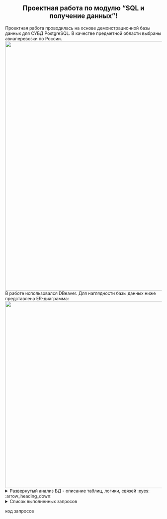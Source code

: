 <h2 align="center">Проектная работа по модулю “SQL и получение данных”!</a></h2>
Проектная работа проводилась на основе демонстрационной базы данных для СУБД PostgreSQL. В качестве предметной области выбраны авиаперевозки по России.
<div align="center"><img src="https://user-images.githubusercontent.com/108893866/179029883-79a402d1-1b1f-40c0-8ebf-50c54e4d1ce2.png" width="800" /></div>
В работе использовался DBeaver. Для наглядности базы данных ниже представлена ER-диаграмма:
<div align="center"><img src="https://user-images.githubusercontent.com/108893866/179030907-fa460ba0-2e71-43cc-ac81-45b8adea0f55.png" width="600" /></div>
<details> 
  <summary>Развернутый анализ БД - описание таблиц, логики, связей :eyes: :arrow_heading_down:</summary><br>
    
> **aircrafts**:  Каждая модель самолета идентифицируется своим трехзначным кодом (aircraft_code). Указывается также название модели (model) и максимальная дальность полета в километрах (range).  
➢ Индексы: PRIMARY KEY, btree (aircraft_code)  
➢ Ограничения-проверки: CHECK (range > 0)  
➢ Ссылки извне: TABLE "flights" FOREIGN KEY (aircraft_code) REFERENCES aircrafts (aircraft_code) TABLE "seats" FOREIGN KEY (aircraft_code) REFERENCES aircrafts(aircraft_code) ON DELETE CASCADE

> **airports**: Аэропорт идентифицируется трехбуквенным кодом (airport_code) и имеет свое имя (airport_name). Название города (city) указывается и может служить для того, чтобы определить аэропорты одного города. Также указывается широта (longitude), долгота (latitude) и часовой пояс (timezone).  
➢ Индексы: PRIMARY KEY, btree (airport_code)  
➢ Ссылки извне: TABLE "flights" FOREIGN KEY (arrival_airport) REFERENCES airports (airport_code) TABLE "flights" FOREIGN KEY (departure_airport) REFERENCES airports (airport_code)

> **boarding_passes**: При регистрации на рейс, которая возможна за сутки до плановой даты отправления, пассажиру выдается посадочный талон. Он идентифицируется также, как и перелет — номером билета и номером рейса. Посадочным талонам присваиваются последовательные номера (boarding_no) в порядке регистрации пассажиров на рейс (этот номер будет уникальным только в пределах данного рейса). В посадочном талоне указывается номер места (seat_no).  
➢ Индексы: PRIMARY KEY, btree (ticket_no, flight_id) UNIQUE CONSTRAINT, btree (flight_id, boarding_no) UNIQUE CONSTRAINT, btree (flight_id, seat_no)  
➢ Ограничения внешнего ключа: FOREIGN KEY (ticket_no, flight_id) REFERENCES ticket_flights (ticket_no, flight_id)  

> **bookings**: Пассажир заранее (book_date, максимум за месяц до рейса) бронирует билет себе и, возможно, нескольким другим пассажирам. Бронирование идентифицируется номером (book_ref, шестизначная комбинация букв и цифр). Поле total_amount хранит общую стоимость включенных в бронирование перелетов всех пассажиров.  
➢ Индексы: PRIMARY KEY, btree (book_ref)  
➢ Ссылки извне: TABLE "tickets" FOREIGN KEY (book_ref) REFERENCES bookings (book_ref)  

> **flights**: Естественный ключ таблицы рейсов состоит из двух полей — номера рейса (flight_no) и даты отправления (scheduled_departure). Чтобы сделать внешние ключи на эту таблицу компактнее, в качестве первичного используется суррогатный ключ (flight_id). Рейс всегда соединяет две точки — аэропорты вылета (departure_airport) и прибытия (arrival_airport). Такое понятие, как «рейс с пересадками» отсутствует: если из одного аэропорта до другого нет прямого рейса, в билет просто включаются несколько необходимых рейсов. У каждого рейса есть запланированные дата и время вылета (scheduled_departure) и прибытия (scheduled_arrival). Реальные время вылета (actual_departure) и прибытия (actual_arrival) могут отличаться: обычно не сильно, но иногда и на несколько часов, если рейс задержан.  
➢ Индексы: PRIMARY KEY, btree (flight_id) UNIQUE CONSTRAINT, btree (flight_no, scheduled_departure)  
➢ Ограничения-проверки: CHECK (scheduled_arrival > scheduled_departure) CHECK ((actual_arrival IS NULL) OR ((actual_departure IS NOT NULL AND actual_arrival IS NOT NULL) AND (actual_arrival > actual_departure))) CHECK (status IN ('On Time', 'Delayed', 'Departed', 'Arrived', 'Scheduled', 'Cancelled'))  
➢ Ограничения внешнего ключа: FOREIGN KEY (aircraft_code) REFERENCES aircrafts (aircraft_code)  
FOREIGN KEY (arrival_airport) REFERENCES airports (airport_code) FOREIGN KEY (departure_airport)  
REFERENCES airports (airport_code)  
➢ Ссылки извне: TABLE "ticket_flights" FOREIGN KEY (flight_id) REFERENCES flights (flight_id)  

> **seats**: Места определяют схему салона каждой модели. Каждое место определяется своим номером (seat_no) и имеет закрепленный за ним класс обслуживания (fare_conditions) — Economy, Comfort или Business.  
➢ Индексы: PRIMARY KEY, btree (aircraft_code, seat_no)  
➢ Ограничения-проверки: CHECK (fare_conditions IN ('Economy', 'Comfort', 'Business'))  
➢ Ограничения внешнего ключа: FOREIGN KEY (aircraft_code) REFERENCES aircrafts (aircraft_code) ON DELETE CASCADE  

> **ticket_flights**: Перелет соединяет билет с рейсом и идентифицируется их номерами. Для каждого перелета указываются его стоимость (amount) и класс обслуживания (fare_conditions).  
➢ Индексы: PRIMARY KEY, btree (ticket_no, flight_id)  
➢ Ограничения-проверки: CHECK (amount >= 0) CHECK (fare_conditions IN ('Economy', 'Comfort', 'Business'))  
➢ Ограничения внешнего ключа: FOREIGN KEY (flight_id) REFERENCES flights (flight_id) FOREIGN KEY (ticket_no) REFERENCES tickets (ticket_no)  
➢ Ссылки извне: TABLE "boarding_passes" FOREIGN KEY (ticket_no, flight_id) REFERENCES ticket_flights (ticket_no, flight_id)  

> **tickets**: Билет имеет уникальный номер (ticket_no), состоящий из 13 цифр. Билет содержит идентификатор пассажира (passenger_id) — номер документа, удостоверяющего личность, — его фамилию и имя (passenger_name) и контактную информацию (contact_date).  
➢ Индексы: PRIMARY KEY, btree (ticket_no)  
➢ Ограничения внешнего ключа: FOREIGN KEY (book_ref) REFERENCES bookings (book_ref)  
➢ Ссылки извне: TABLE "ticket_flights" FOREIGN KEY (ticket_no) REFERENCES tickets (ticket_no)
</details>

<details>
  <summary>Список выполненных запросов</summary>
  
*	В каких городах больше одного аэропорта?  
*	В каких аэропортах есть рейсы, выполняемые самолетом с максимальной дальностью перелета?  
*	Вывести 10 рейсов с максимальным временем задержки вылета.  
*	Были ли брони, по которым не были получены посадочные талоны?  
*	Найти свободные места для каждого рейса, их процентное отношение к общему количеству мест в самолете. Вывести накопительным итогом суммарное количество вывезенных пассажиров из аэропорта за день.  
*	Найдите процентное соотношение перелетов по типам самолетов от общего количества.  
*	Наличие городов, в которые можно  добраться бизнес - классом дешевле, чем эконом-классом в рамках перелета.  
*	Между какими городами нет прямых рейсов?  
*	Вычислить расстояние между аэропортами, связанными прямыми рейсами. Сравнить с допустимой максимальной дальностью перелетов  в самолетах, обслуживающих эти рейсы.  

</details>

код запросов
